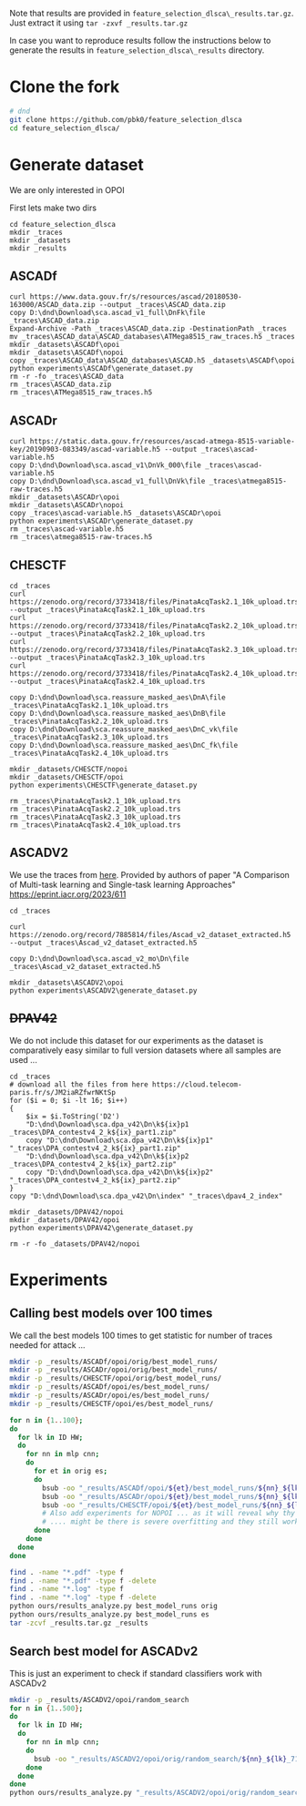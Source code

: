 

Note that results are provided in `feature_selection_dlsca\_results.tar.gz`. Just extract it using `tar -zxvf _results.tar.gz`

In case you want to reproduce results follow the instructions below to generate the results in `feature_selection_dlsca\_results` directory.

# Clone the fork

```bash
# dnd
git clone https://github.com/pbk0/feature_selection_dlsca
cd feature_selection_dlsca/
```

# Generate dataset

We are only interested in OPOI

First lets make two dirs

```pwsh
cd feature_selection_dlsca
mkdir _traces
mkdir _datasets
mkdir _results
```

## ASCADf

```pwsh
curl https://www.data.gouv.fr/s/resources/ascad/20180530-163000/ASCAD_data.zip --output _traces\ASCAD_data.zip
copy D:\dnd\Download\sca.ascad_v1_full\DnFk\file _traces\ASCAD_data.zip
Expand-Archive -Path _traces\ASCAD_data.zip -DestinationPath _traces
mv _traces\ASCAD_data\ASCAD_databases\ATMega8515_raw_traces.h5 _traces
mkdir _datasets\ASCADf\opoi
mkdir _datasets\ASCADf\nopoi
copy _traces\ASCAD_data\ASCAD_databases\ASCAD.h5 _datasets\ASCADf\opoi
python experiments\ASCADf\generate_dataset.py
rm -r -fo _traces\ASCAD_data
rm _traces\ASCAD_data.zip
rm _traces\ATMega8515_raw_traces.h5
```


## ASCADr

```pwsh
curl https://static.data.gouv.fr/resources/ascad-atmega-8515-variable-key/20190903-083349/ascad-variable.h5 --output _traces\ascad-variable.h5
copy D:\dnd\Download\sca.ascad_v1\DnVk_000\file _traces\ascad-variable.h5
copy D:\dnd\Download\sca.ascad_v1_full\DnVk\file _traces\atmega8515-raw-traces.h5
mkdir _datasets\ASCADr\opoi
mkdir _datasets\ASCADr\nopoi
copy _traces\ascad-variable.h5 _datasets\ASCADr\opoi
python experiments\ASCADr\generate_dataset.py
rm _traces\ascad-variable.h5
rm _traces\atmega8515-raw-traces.h5
```


## CHESCTF

```pwsh
cd _traces
curl https://zenodo.org/record/3733418/files/PinataAcqTask2.1_10k_upload.trs --output _traces\PinataAcqTask2.1_10k_upload.trs
curl https://zenodo.org/record/3733418/files/PinataAcqTask2.2_10k_upload.trs --output _traces\PinataAcqTask2.2_10k_upload.trs
curl https://zenodo.org/record/3733418/files/PinataAcqTask2.3_10k_upload.trs --output _traces\PinataAcqTask2.3_10k_upload.trs
curl https://zenodo.org/record/3733418/files/PinataAcqTask2.4_10k_upload.trs --output _traces\PinataAcqTask2.4_10k_upload.trs

copy D:\dnd\Download\sca.reassure_masked_aes\DnA\file _traces\PinataAcqTask2.1_10k_upload.trs
copy D:\dnd\Download\sca.reassure_masked_aes\DnB\file _traces\PinataAcqTask2.2_10k_upload.trs
copy D:\dnd\Download\sca.reassure_masked_aes\DnC_vk\file _traces\PinataAcqTask2.3_10k_upload.trs
copy D:\dnd\Download\sca.reassure_masked_aes\DnC_fk\file _traces\PinataAcqTask2.4_10k_upload.trs

mkdir _datasets/CHESCTF/nopoi
mkdir _datasets/CHESCTF/opoi
python experiments\CHESCTF\generate_dataset.py

rm _traces\PinataAcqTask2.1_10k_upload.trs
rm _traces\PinataAcqTask2.2_10k_upload.trs
rm _traces\PinataAcqTask2.3_10k_upload.trs
rm _traces\PinataAcqTask2.4_10k_upload.trs
```


## ASCADV2

We use the traces from [here](https://zenodo.org/record/7885814). 
Provided by authors of paper "A Comparison of Multi-task learning and Single-task learning Approaches"
https://eprint.iacr.org/2023/611

```pwsh
cd _traces

curl https://zenodo.org/record/7885814/files/Ascad_v2_dataset_extracted.h5 --output _traces\Ascad_v2_dataset_extracted.h5

copy D:\dnd\Download\sca.ascad_v2_mo\Dn\file _traces\Ascad_v2_dataset_extracted.h5

mkdir _datasets\ASCADV2\opoi
python experiments\ASCADV2\generate_dataset.py
```

## ~~DPAV42~~

We do not include this dataset for our experiments as the dataset is comparatively easy similar to full version datasets where all samples are used ...

```pwsh
cd _traces
# download all the files from here https://cloud.telecom-paris.fr/s/JM2iaRZfwrNKtSp
for ($i = 0; $i -lt 16; $i++)
{
    $ix = $i.ToString('D2')
    "D:\dnd\Download\sca.dpa_v42\Dn\k${ix}p1 _traces\DPA_contestv4_2_k${ix}_part1.zip"
    copy "D:\dnd\Download\sca.dpa_v42\Dn\k${ix}p1" "_traces\DPA_contestv4_2_k${ix}_part1.zip"
    "D:\dnd\Download\sca.dpa_v42\Dn\k${ix}p2 _traces\DPA_contestv4_2_k${ix}_part2.zip"
    copy "D:\dnd\Download\sca.dpa_v42\Dn\k${ix}p2" "_traces\DPA_contestv4_2_k${ix}_part2.zip"
}
copy "D:\dnd\Download\sca.dpa_v42\Dn\index" "_traces\dpav4_2_index"

mkdir _datasets/DPAV42/nopoi
mkdir _datasets/DPAV42/opoi
python experiments\DPAV42\generate_dataset.py

rm -r -fo _datasets/DPAV42/nopoi
```


# Experiments

## Calling best models over 100 times

We call the best models 100 times to get statistic for number of traces needed for attack ...

```bash
mkdir -p _results/ASCADf/opoi/orig/best_model_runs/
mkdir -p _results/ASCADr/opoi/orig/best_model_runs/
mkdir -p _results/CHESCTF/opoi/orig/best_model_runs/
mkdir -p _results/ASCADf/opoi/es/best_model_runs/
mkdir -p _results/ASCADr/opoi/es/best_model_runs/
mkdir -p _results/CHESCTF/opoi/es/best_model_runs/

for n in {1..100}; 
do
  for lk in ID HW;
  do
    for nn in mlp cnn;
    do 
      for et in orig es;
      do
        bsub -oo "_results/ASCADf/opoi/${et}/best_model_runs/${nn}_${lk}_700_${n}.log" python experiments/ASCADf/test_best_models.py ${lk} ${nn} OPOI 700 0 ${et} ${n}
        bsub -oo "_results/ASCADr/opoi/${et}/best_model_runs/${nn}_${lk}_700_${n}.log" python experiments/ASCADr/test_best_models.py ${lk} ${nn} OPOI 1400 0 ${et} ${n}
        bsub -oo "_results/CHESCTF/opoi/${et}/best_model_runs/${nn}_${lk}_700_${n}.log" python experiments/CHESCTF/test_best_models.py ${lk} ${nn} OPOI 4000 0 ${et} ${n}
        # Also add experiments for NOPOI ... as it will reveal why thy work with one trace
        # .... might be there is severe overfitting and they still work
      done
    done
  done
done

find . -name "*.pdf" -type f
find . -name "*.pdf" -type f -delete
find . -name "*.log" -type f
find . -name "*.log" -type f -delete
python ours/results_analyze.py best_model_runs orig
python ours/results_analyze.py best_model_runs es
tar -zcvf _results.tar.gz _results

```




## Search best model for ASCADv2

This is just an experiment to check if standard classifiers work with ASCADv2

```bash
mkdir -p _results/ASCADV2/opoi/random_search
for n in {1..500}; 
do
  for lk in ID HW;
  do 
    for nn in mlp cnn;
    do
      bsub -oo "_results/ASCADV2/opoi/orig/random_search/${nn}_${lk}_7181_${n}.log" python experiments/ASCADV2/random_search.py ${lk} ${nn} OPOI 7181 True 0 ${n}
    done
  done
done
python ours/results_analyze.py "_results/ASCADV2/opoi/orig/random_search"
```